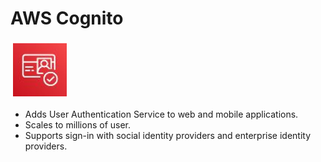 # AWS Cognito

![AWS KMS](./images/cognito.png)

- Adds User Authentication Service to web and mobile applications.
- Scales to millions of user.
- Supports sign-in with social identity providers and enterprise identity providers. 